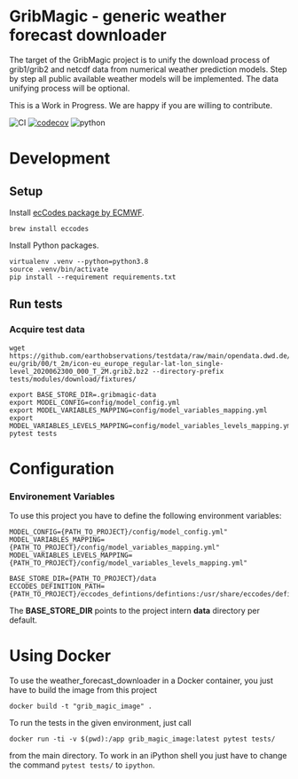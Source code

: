 # GribMagic - generic weather forecast downloader 

The target of the GribMagic project is to unify the download process of grib1/grib2 and netcdf data from numerical weather prediction models. Step by step all public available weather models will be implemented. The data unifying process will be optional. 

This is a Work in Progress. We are happy if you are willing to contribute.

![CI](https://github.com/earthobservations/gribmagic/workflows/Tests/badge.svg?branch=main)
[![codecov](https://codecov.io/gh/earthobservations/gribmagic/branch/main/graph/badge.svg)](https://codecov.io/gh/earthobservations/gribmagic)
![python](https://img.shields.io/badge/Python-3.7,%203.8-green.svg)

# Development

## Setup

Install [ecCodes package by ECMWF](https://confluence.ecmwf.int/display/ECC).
```
brew install eccodes
```

Install Python packages.
```
virtualenv .venv --python=python3.8
source .venv/bin/activate
pip install --requirement requirements.txt
```

## Run tests

### Acquire test data
```
wget https://github.com/earthobservations/testdata/raw/main/opendata.dwd.de/weather/nwp/icon-eu/grib/00/t_2m/icon-eu_europe_regular-lat-lon_single-level_2020062300_000_T_2M.grib2.bz2 --directory-prefix tests/modules/download/fixtures/
```

```
export BASE_STORE_DIR=.gribmagic-data
export MODEL_CONFIG=config/model_config.yml
export MODEL_VARIABLES_MAPPING=config/model_variables_mapping.yml
export MODEL_VARIABLES_LEVELS_MAPPING=config/model_variables_levels_mapping.yml
pytest tests
```

# Configuration

### Environement Variables
To use this project you have to define the following environment variables:
```
MODEL_CONFIG={PATH_TO_PROJECT}/config/model_config.yml"
MODEL_VARIABLES_MAPPING={PATH_TO_PROJECT}/config/model_variables_mapping.yml"
MODEL_VARIABLES_LEVELS_MAPPING={PATH_TO_PROJECT}/config/model_variables_levels_mapping.yml"

BASE_STORE_DIR={PATH_TO_PROJECT}/data
ECCODES_DEFINITION_PATH={PATH_TO_PROJECT}/eccodes_defintions/defintions:/usr/share/eccodes/definitions

```
The **BASE_STORE_DIR** points to the project intern **data** directory per default. 


# Using Docker

To use the weather_forecast_downloader in a Docker container, you just have to build the image from this project

```
docker build -t "grib_magic_image" .
```

To run the tests in the given environment, just call 

```
docker run -ti -v $(pwd):/app grib_magic_image:latest pytest tests/
```
from the main directory. To work in an iPython shell you just have to change the command `pytest tests/` to `ipython`.

 
